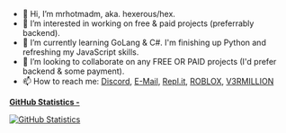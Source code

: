 - 👋 Hi, I’m mrhotmadm, aka. hexerous/hex.
- 👀 I’m interested in working on free & paid projects (preferrably backend).
- 🌱 I’m currently learning GoLang & C#. I'm finishing up Python and refreshing my JavaScript skills.
- 💞️ I’m looking to collaborate on any FREE OR PAID projects (I'd prefer backend & some payment).
- 📫 How to reach me: [Discord](https://discord.com/users/727282789551964302), [E-Mail](mailto:mrblackcto@outlook.com), [Repl.it](https://replit.com/@hexerous), [ROBLOX](https://www.roblox.com/users/2314460683/profile), [V3RMILLION]()

<ins>**GitHub Statistics -**</ins>

[![GitHub Statistics](https://github-readme-stats.vercel.app/api?username=mrhotmadm&show_icons=true&hide_border=false&count_private=true&include_all_commits=true&theme=kacho_ga)](https://github.com/mrhotmadm/mrhotmadm)
